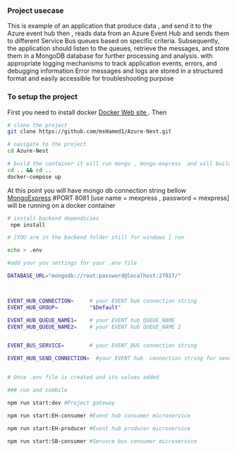### Project usecase  

 This is example of an application that produce data , and send it to the Azure event hub then , reads data from an Azure Event Hub and sends them to different Service Bus queues based on specific criteria. Subsequently, the application should listen to the queues, retrieve the messages, and store them in a MongoDB database for further processing and analysis. with appropriate logging mechanisms to track application events, errors, and debugging information
 Error messages and logs are  stored in a structured format and easily accessible for troubleshooting purpose

### To setup the project
First you need to install docker  [Docker Web site ]( https://www.docker.com/products/docker-desktop).
Then 
```sh
# clone the project 
git clone https://github.com/msHamed1/Azure-Nest.git

# navigate to the project 
cd Azure-Nest

# build the container it will run mongo , mongo-express  and will build the frontend for you  
cd .. && cd ..
docker-compose up


```

At this point you will have mongo db connection string bellow   
[MongoExpress]( http://localhost:8081/) #PORT 8081 [use name = mexpress , password = mexpress]
will be  running on a docker container

```sh
# install backend dependicies 
 npm install 

# [YOU are in the backend folder still for windows ] run

echo > .env 

#add your you settings for your .env file 

DATABASE_URL="mongodb://root:password@localhost:27017/"



EVENT_HUB_CONNECTION=     # your EVENT hub connection string
EVENT_HUB_GROUP=          "$Default"

EVENT_HUB_QUEUE_NAME1=    # your EVENT hub QUEUE_NAME
EVENT_HUB_QUEUE_NAME2=    # your EVENT hub QUEUE_NAME 2


EVENT_BUS_SERVICE=        # your EVENT_BUS connection string

EVENT_HUB_SEND_CONNECTION=  #your EVENT hub  connection string for sending


# Once .env file is created and its values added 

### run and combile 

npm run start:dev #Project gateway

npm run start:EH-consumer #Event hub consumer microservice

npm run start:EH-producer #Event hub producer microservice

npm run start:SB-consumer #Seruvce bus consumer microservice

```

